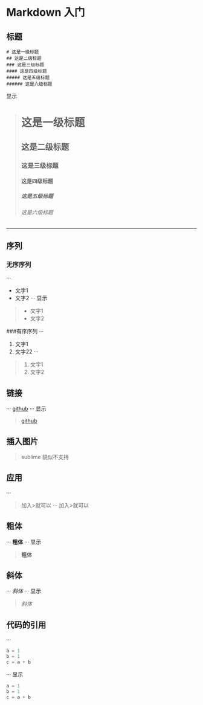 
# Markdown 入门

## 标题

```
# 这是一级标题
## 这是二级标题
### 这是三级标题
#### 这是四级标题
##### 这是五级标题
###### 这是六级标题
```
显示

> # 这是一级标题
>## 这是二级标题
>### 这是三级标题
>#### 这是四级标题
>##### 这是五级标题
>###### 这是六级标题
____
## 序列

### 无序序列
···
- 文字1
- 文字2
···
显示
>- 文字1
>- 文字2

###有序序列
···
1. 文字1
2. 文字22
···
>1. 文字1
>2. 文字2

## 链接

···
[github](https://github.com/chenglin5580)
···
显示
>[github](https://github.com/chenglin5580)



## 插入图片
>sublime 貌似不支持

## 应用
···
> 加入>就可以 
···
>  加入>就可以 

## 粗体
···
**粗体**
···
显示
> **粗体**

## 斜体
···
*斜体*
···
显示
> *斜体*

## 代码的引用
···

```python
a = 1
b = 1
c = a + b
```
···
显示
```python
a = 1
b = 1
c = a + b
```

